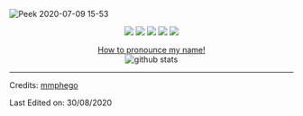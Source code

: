 ![Peek 2020-07-09 15-53](https://user-images.githubusercontent.com/7910856/87048834-84abea80-c1fc-11ea-9342-27b96a046ba4.gif)

<p align="center">
<a href= "https://blog.mphomphego.co.za/"><img src="https://img.icons8.com/material-outlined/26/000000/ball-point-pen.png"/></a>
<a href= "https://www.linkedin.com/in/mphomphego/"><img src="https://img.icons8.com/material-outlined/30/000000/linkedin.png"/></a>
<a href= "https://www.youtube.com/c/MphoMphego1"><img src="https://img.icons8.com/material-outlined/30/000000/youtube.png"/></a>
<a href= "https://dev.to/mmphego"><img src="https://img.icons8.com/windows/32/000000/dev.png"/></a>
<a href= "https://twitter.com/mphomphego"><img src="https://img.icons8.com/material-outlined/30/000000/twitter.png"/></a>
</p>

<p  align="center">
  <a href="https://raw.githubusercontent.com/mmphego/mmphego/master/resources/mpho.mp3">How to pronounce my name!</a></br>
  <!-- <img src="https://visitor-badge.glitch.me/badge?page_id=mmphego.mmphego" alt="visitor count"/></br> -->
  <img src="https://github-readme-stats.vercel.app/api/?username=mmphego&show_icons=true&title_color=fffffff&icon_color=000000&text_color=000000" alt="github stats"/></br>
</p>

-----
Credits: [mmphego](https://github.com/mmphego)

Last Edited on: 30/08/2020